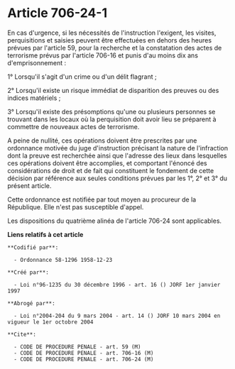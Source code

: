 # Article 706-24-1

En cas d'urgence, si les nécessités de l'instruction l'exigent, les visites, perquisitions et saisies peuvent être effectuées
en dehors des heures prévues par l'article 59, pour la recherche et la constatation des actes de terrorisme prévus par
l'article 706-16 et punis d'au moins dix ans d'emprisonnement :

1° Lorsqu'il s'agit d'un crime ou d'un délit flagrant ;

2° Lorsqu'il existe un risque immédiat de disparition des preuves ou des indices matériels ;

3° Lorsqu'il existe des présomptions qu'une ou plusieurs personnes se trouvant dans les locaux où la perquisition doit avoir
lieu se préparent à commettre de nouveaux actes de terrorisme.

A peine de nullité, ces opérations doivent être prescrites par une ordonnance motivée du juge d'instruction précisant la
nature de l'infraction dont la preuve est recherchée ainsi que l'adresse des lieux dans lesquelles ces opérations doivent
être accomplies, et comportant l'énoncé des considérations de droit et de fait qui constituent le fondement de cette décision
par référence aux seules conditions prévues par les 1°, 2° et 3° du présent article.

Cette ordonnance est notifiée par tout moyen au procureur de la République. Elle n'est pas susceptible d'appel.

Les dispositions du quatrième alinéa de l'article 706-24 sont applicables.

**Liens relatifs à cet article**

	**Codifié par**:

	  - Ordonnance 58-1296 1958-12-23

	**Créé par**:

	  - Loi n°96-1235 du 30 décembre 1996 - art. 16 () JORF 1er janvier 1997

	**Abrogé par**:

	  - Loi n°2004-204 du 9 mars 2004 - art. 14 () JORF 10 mars 2004 en vigueur le 1er octobre 2004

	**Cite**:

	  - CODE DE PROCEDURE PENALE - art. 59 (M)
	  - CODE DE PROCEDURE PENALE - art. 706-16 (M)
	  - CODE DE PROCEDURE PENALE - art. 706-24 (M)
